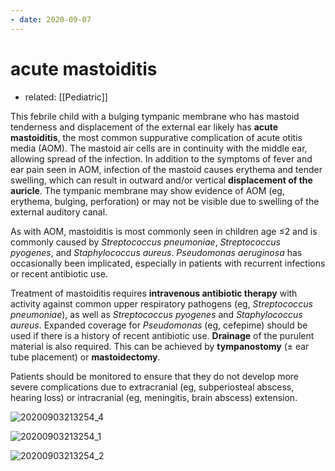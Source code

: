 ```yaml
---
- date: 2020-09-07
---
```


# acute mastoiditis

- related: [[Pediatric]]

This febrile child with a bulging tympanic membrane who has mastoid tenderness and displacement of the external ear likely has **acute mastoiditis**, the most common suppurative complication of acute otitis media (AOM).  The mastoid air cells are in continuity with the middle ear, allowing spread of the infection.  In addition to the symptoms of fever and ear pain seen in AOM, infection of the mastoid causes erythema and tender swelling, which can result in outward and/or vertical **displacement of the auricle**.  The tympanic membrane may show evidence of AOM (eg, erythema, bulging, perforation) or may not be visible due to swelling of the external auditory canal.

As with AOM, mastoiditis is most commonly seen in children age ≤2 and is commonly caused by _Streptococcus pneumoniae_, _Streptococcus pyogenes_, and _Staphylococcus aureus_.  _Pseudomonas aeruginosa_ has occasionally been implicated, especially in patients with recurrent infections or recent antibiotic use.

Treatment of mastoiditis requires **intravenous antibiotic therapy** with activity against common upper respiratory pathogens (eg, _Streptococcus pneumoniae_), as well as _Streptococcus pyogenes_ and _Staphylococcus aureus_.  Expanded coverage for _Pseudomonas_ (eg, cefepime) should be used if there is a history of recent antibiotic use.  **Drainage** of the purulent material is also required.  This can be achieved by **tympanostomy** (± ear tube placement) or **mastoidectomy**.

Patients should be monitored to ensure that they do not develop more severe complications due to extracranial (eg, subperiosteal abscess, hearing loss) or intracranial (eg, meningitis, brain abscess) extension.

![20200903213254_4](https://photos.thisispiggy.com/file/wikiFiles/20200903213254_4.png)

![20200903213254_1](https://photos.thisispiggy.com/file/wikiFiles/20200903213254_1.png)

![20200903213254_2](https://photos.thisispiggy.com/file/wikiFiles/20200903213254_2.png)

